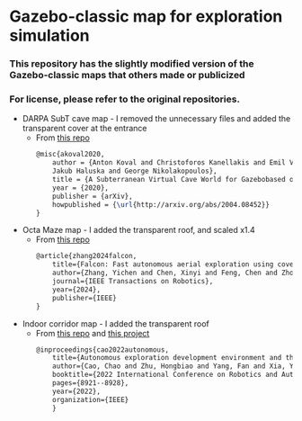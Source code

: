# Gazebo-classic map for exploration simulation

### This repository has the slightly modified version of the Gazebo-classic maps that others made or publicized

### For license, please refer to the original repositories.

- DARPA SubT cave map - I removed the unnecessary files and added the transparent cover at the entrance
    - From [this repo](https://github.com/LTU-RAI/darpa_subt_worlds)
        ```tex
        @misc{akoval2020,
            author = {Anton Koval and Christoforos Kanellakis and Emil Vidmark and
            Jakub Haluska and George Nikolakopoulos},
            title = {A Subterranean Virtual Cave World for Gazebobased on the DARPA SubT Challenge},
            year = {2020},
            publisher = {arXiv},
            howpublished = {\url{http://arxiv.org/abs/2004.08452}}
        }
        ```
- Octa Maze map - I added the transparent roof, and scaled x1.4
    - From [this repo](https://github.com/HKUST-Aerial-Robotics/FALCON)
        ```tex
        @article{zhang2024falcon,
            title={Falcon: Fast autonomous aerial exploration using coverage path guidance},
            author={Zhang, Yichen and Chen, Xinyi and Feng, Chen and Zhou, Boyu and Shen, Shaojie},
            journal={IEEE Transactions on Robotics},
            year={2024},
            publisher={IEEE}
        }
        ```
- Indoor corridor map - I added the transparent roof
    - From [this repo](https://github.com/HongbiaoZ/autonomous_exploration_development_environment) and [this project](https://www.cmu-exploration.com/)
        ```tex
        @inproceedings{cao2022autonomous,
            title={Autonomous exploration development environment and the planning algorithms},
            author={Cao, Chao and Zhu, Hongbiao and Yang, Fan and Xia, Yukun and Choset, Howie and Oh, Jean and Zhang, Ji},
            booktitle={2022 International Conference on Robotics and Automation (ICRA)},
            pages={8921--8928},
            year={2022},
            organization={IEEE}
            }
        ```
